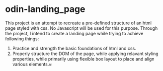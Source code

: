 # odin-landing_page

This project is an attempt to recreate a pre-defined structure of an html page styled with css. No Javascript will be used for this purpose. 
Through the project, I intend to create a landing page while trying to achieve following things: 
1. Practice and strength the basic foundations of html and css.
2. Properly structure the DOM of the page, while applying relavant styling properties, while primarily using flexible box layout to place 
and align various elements.≈
